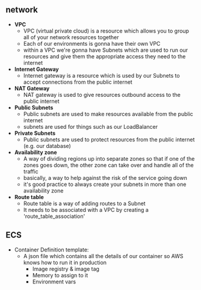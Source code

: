 ## network

- **VPC**
  - VPC (virtual private cloud) is a resource which allows you to group all of your network resources together
  - Each of our environments is gonna have their own VPC
  - within a VPC we're gonna have Subnets which are used to run our resources and give them the appropriate access they need to the internet
- **Internet Gateway**
  - Internet gateway is a resource which is used by our Subnets to accept connections from the public internet
- **NAT Gateway**
  - NAT gateway is used to give resources outbound access to the public internet
- **Public Subnets**
  - Public subnets are used to make resources available from the public internet
  - subnets are used for things such as our LoadBalancer
- **Private Subnets**
  - Public subnets are used to protect resources from the public internet (e.g. our database)
- **Availability zone**
  - A way of dividing regions up into separate zones so that if one of the zones goes down, the other zone can take over and handle all of the traffic
  - basically, a way to help against the risk of the service going down
  - it's good practice to always create your subnets in more than one availability zone
- **Route table**
  - Route table is a way of adding routes to a Subnet
  - It needs to be associated with a VPC by creating a 'route_table_association'

## ECS

- Container Definition template:
  - A json file which contains all the details of our container so AWS knows how to run it in production
    - Image registry & image tag
    - Memory to assign to it
    - Environment vars
